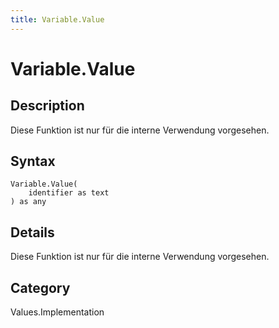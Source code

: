 ```yaml
---
title: Variable.Value
---
```


# Variable.Value


## Description

Diese Funktion ist nur für die interne Verwendung vorgesehen.


## Syntax

```powerquery
Variable.Value(
    identifier as text
) as any
```


## Details

Diese Funktion ist nur für die interne Verwendung vorgesehen.



## Category
Values.Implementation
